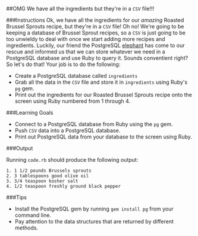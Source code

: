 ##OMG We have all the ingredients but they're in a `CSV` file!!!

###Instructions
Ok, we have all the ingredients for our *amazing* Roasted Brussel Sprouts recipe, but they're in a `CSV` file! Oh no! We're going to be keeping a database of Brussel Sprout recipes, so a `CSV` is just going to be too unwieldy to deal with once we start adding more recipes and ingredients. Luckily, our friend the PostgreSQL [elephant](http://postgresapp.com/) has come to our rescue and informed us that we can store whatever we need in a PostgreSQL database and use Ruby to query it. Sounds conventient right? So let's do that! Your job is to do the following:

* Create a PostgreSQL database called `ingredients`
* Grab all the data in the `CSV` file and store it in `ingredients` using Ruby's `pg` gem.
* Print out the ingredients for our Roasted Brussel Sprouts recipe onto the screen using Ruby numbered from 1 through 4.

###Learning Goals
* Connect to a PostgreSQL database from Ruby using the `pg` gem.
* Push `CSV` data into a PostgreSQL database.
* Print out PostgreSQL data from your database to the screen using Ruby.

###Output

Running `code.rb` should produce the following output:

```
1. 1 1/2 pounds Brussels sprouts
2. 3 tablespoons good olive oil
3. 3/4 teaspoon kosher salt
4. 1/2 teaspoon freshly ground black pepper
```
###Tips
* Install the PostgreSQL gem by running `gem install pg` from your command line.
* Pay attention to the data structures that are returned by different methods.
